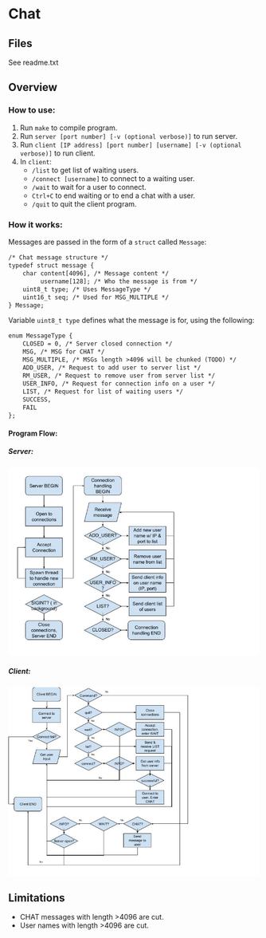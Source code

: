 # Chat

## Files

See readme.txt

## Overview

### How to use:

1. Run ```make``` to compile program.
2. Run ```server [port number] [-v (optional verbose)]``` to run server.
3. Run ```client [IP address] [port number] [username] [-v (optional verbose)]``` to run client.
4. In ```client```:
    * ```/list``` to get list of waiting users.
    * ```/connect [username]``` to connect to a waiting user.
    * ```/wait``` to wait for a user to connect.
    * ```Ctrl+C``` to end waiting or to end a chat with a user.
    * ```/quit``` to quit the client program.

### How it works:

Messages are passed in the form of a ```struct``` called ```Message```:

```
/* Chat message structure */
typedef struct message {
    char content[4096], /* Message content */
         username[128]; /* Who the message is from */
    uint8_t type; /* Uses MessageType */
    uint16_t seq; /* Used for MSG_MULTIPLE */
} Message;
```

Variable ```uint8_t type``` defines what the message is for, using the following:
```
enum MessageType {
    CLOSED = 0, /* Server closed connection */
    MSG, /* MSG for CHAT */
    MSG_MULTIPLE, /* MSGs length >4096 will be chunked (TODO) */
    ADD_USER, /* Request to add user to server list */
    RM_USER, /* Request to remove user from server list */
    USER_INFO, /* Request for connection info on a user */
    LIST, /* Request for list of waiting users */
    SUCCESS,
    FAIL
};
```
    
#### Program Flow:

##### Server:

![Server Flowchart](serverfc.jpg "Server Flowchart")

##### Client:

![Client Flowchart](clientfc.jpg "Client Flowchart")

## Limitations

* CHAT messages with length >4096 are cut.
* User names with length >4096 are cut.
